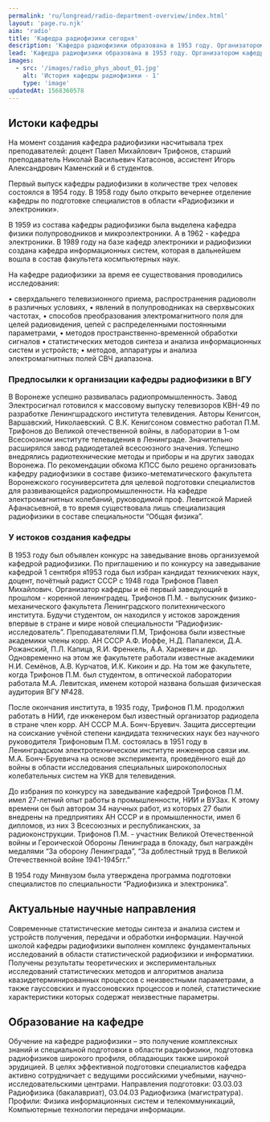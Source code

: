 ```yaml
---
permalink: 'ru/longread/radio-department-overview/index.html'
layout: 'page.ru.njk'
aim: 'radio'
title: 'Кафедра радиофизики сегодня'
description: 'Кафедра радиофизики образована в 1953 году. Организатором кафедры и ее первым...'
lead: 'Кафедра радиофизики образована в 1953 году. Организатором кафедры и ее первым заведующим был кандидат технических наук, доцент Павел Михайлович Трифонов (1909–1992).'
images:
  - src: '/images/radio_phys_about_01.jpg'
    alt: 'История кафедры радиофизики - 1'
    type: 'image'
updatedAt: 1568360578
---
```

Истоки кафедры
--------------

На момент создания кафедра радиофизики насчитывала трех преподавателей: доцент Павел Михайлович Трифонов, старший преподаватель Николай Васильевич Катасонов, ассистент Игорь Александрович Каменский и 6 студентов.

Первый выпуск кафедры радиофизики в количестве трех человек состоялся в 1954 году. В 1958 году было открыто вечернее отделение кафедры по подготовке специалистов в области «Радиофизики и электроники».

В 1959 из состава кафедры радиофизики была выделена кафедра физики полупроводников и микроэлектроники. А в 1962 - кафедра электроники. В 1989 году на базе кафедр электроники и радиофизики создана кафедра информационных систем, которая в дальнейшем вошла в состав факультета космпьютерных наук.

На кафедре радиофизики за время ее существования проводились исследования:

• сверхдальнего телевизионного приема, распространения радиоволн в различных условиях, • явлений в полупроводниках на сверхвысоких частотах, • способов преобразования электромагнитного поля для целей радиовидения, цепей с распределенными постоянными параметрами, • методов пространственно-временной обработки сигналов • статистических методов синтеза и анализа информационных систем и устройств; • методов, аппаратуры и анализа электромагнитных полей СВЧ диапазона.

### Предпосылки к организации кафедры радиофизики в ВГУ

В Воронеже успешно развивалась радиопромышленность. Завод Электросигнал готовился к массовому выпуску телевизоров КВН-49 по разработке Ленингшрадского института телевидения. Авторы Кенигсон, Варшавский, Николаевский. С В.К. Кенигсоном совместно работал П.М. Трифонов до Великой отечественной войны, в лаборатории в 1-ом Всесоюзном институте телевидения в Ленинграде. Значительно расширялся завод радиодеталей всесоюзного значения. Успешно внедрялись радиотехнические методы и приборы и на других заводах Воронежа. По рекомендации обкома КПСС было решено организовать кафедру радиофизики в составе физико-метематического факультета Воронежского госуниверситета для целевой подготовки специалистов для развивающейся радиопромышленности. На кафедре электромагнитных колебаний, руководимой проф. Левитской Марией Афанасьевной, в то время существовала лишь специализация радиофизики в составе специальности “Общая физика”.

### У истоков создания кафедры

В 1953 году был объявлен конкурс на заведывание вновь организуемой кафедрой радиофизики. По приглашению и по конкурсу на заведывание кафедрой 1 сентября я1953 года был избран кандидат техникчеких наук, доцент, почётный радист СССР с 1948 года Трифонов Павел Михайлович. Организатор кафедры и её первый заведующий в прошлом - коренной ленинградец. Трифонов П.М. - выпускник физико-механического факультета Ленинградского политехнического института. Будучи студентом, он находился у истоков зарождения впервые в стране и мире новой специальности “Радиофизик-исследователь”. Преподавателями П.М, Трифонова были известные академики члены корр. АН СССР А.Ф. Иоффе, Н.Д. Папалекси, Д.А. Рожанский, П.Л. Капица, Я.И. Френкель, А.А. Харкевич и др. Одновременно на этом же факультете работали известные академики Н.И. Семёнов, А.В. Курчатов, И.К. Кикоин и др. На том же факультете, когда Трифонов П.М. был студентом, в оптической лаборатории работала М.А. Левитская, именем которой названа большая физическая аудитория ВГУ №428.

После окончания института, в 1935 году, Трифонов П.М. продолжил работать в НИИ, где инженером был известный организатор радиодела в стране член корр. АН СССР М.А. Бонч-Бруевич. Защита диссертеции на соискание учёной степени кандидата технических наук без научного руководителя Трифоновым П.М. состоялась в 1951 году в Ленинградском электротехническом институте инженеров связи им. М.А. Бонч-Бруевича на основе эксперимента, проведённого ещё до войны в области исследования специальных широкополосных колебательных систем на УКВ для телевидения.

До избрания по конкурсу на заведывание кафедрой Трифонов П.М. имел 27-летний опыт работы в промышленности, НИИ и ВУЗах. К этому времени он был автором 34 научных работ, из которых 27 были внедрены на предприятиях АН СССР и в промышленности, имел 6 дипломов, из них 3 Всесоюзных и республиканских, за радиоконструкции. Трифонов П.М. - участник Великой Отечественной войны и Героической Обороны Ленинграда в блокаду, был награждён медалями “За оборону Ленинграда”, “За доблестный труд в Великой Отечественной войне 1941-1945гг.”

В 1954 году Минвузом была утверждена программа подготовки специалистов по специальности “Радиофизика и электроника”.

Актуальные научные направления
------------------------------

Современные статистические методы синтеза и анализа систем и устройств получения, передачи и обработки информации. Научной школой кафедры радиофизики выполнен комплекс фундаментальных исследований в области статистической радиофизики и информатики. Получены результаты теоретических и экспериментальных исследований статистических методов и алгоритмов анализа квазидетерминированных процессов с неизвестными параметрами, а также гауссовских и пуассоновских процессов и полей, статистические характеристики которых содержат неизвестные параметры.

Образование на кафедре
----------------------

Обучение на кафедре радиофизики – это получение комплексных знаний и специальной подготовки в области радиофизики, подготовка радиофизиков широкого профиля, обладающих также широкой эрудицией. В целях эффективной подготовки специалистов кафедра активно сотрудничает с ведущими российскими учебными, научно-исследовательскими центрами. Направления подготовки: 03.03.03 Радиофизика (бакалавриат), 03.04.03 Радиофизика (магистратура). Профили: Физика информационных систем и телекоммуникаций, Компьютерные технологии передачи информации.
